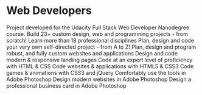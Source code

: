 # Web Developers
Project developed for the Udacity Full Stack Web Developer Nanodegree course.
Build 23+ custom design, web and programming projects - from scratch!
Learn more than 18 professional disciplines
Plan, design and code your very own self-directed project - from A to Z!
Plan, design and program robust, and fully custom websites and applications
Design and code modern & responsive landing pages
Code at an expert level of proficiency with HTML & CSS
Code websites & applications with HTML5 & CSS3
Code games & animations with CSS3 and jQuery
Comfortably use the tools in Adobe Photoshop
Design modern websites in Adobe Photoshop
Design a professional business card in Adobe Photoshop
